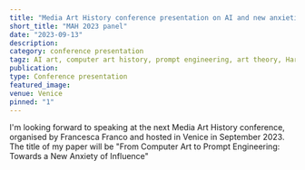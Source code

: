 ```yaml
---
title: "Media Art History conference presentation on AI and new anxieties of influence"
short_title: "MAH 2023 panel"
date: "2023-09-13"
description:
category: conference presentation
tagz: AI art, computer art history, prompt engineering, art theory, Harold Bloom
publication:
type: Conference presentation
featured_image:
venue: Venice
pinned: "1"
---
```


I'm looking forward to speaking at the next Media Art History conference, organised by Francesca Franco and hosted in Venice in September 2023. The title of my paper will be "From Computer Art to Prompt Engineering: Towards a New Anxiety of Influence"
